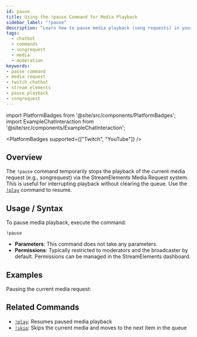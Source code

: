 ```yaml
---
id: pause
title: Using the !pause Command for Media Playback
sidebar_label: "!pause"
description: "Learn how to pause media playback (song requests) in your chat using the StreamElements !pause command."
tags:
  - chatbot
  - commands
  - songrequest
  - media
  - moderation
keywords:
- pause command
- media request
- twitch chatbot
- stream elements
- pause playback
- songrequest
---
```


import PlatformBadges from '@site/src/components/PlatformBadges';
import ExampleChatInteraction from '@site/src/components/ExampleChatInteraction';

<PlatformBadges supported={["Twitch", "YouTube"]} />

## Overview

The `!pause` command temporarily stops the playback of the current media request (e.g., songrequest) via the StreamElements Media Request system. This is useful for interrupting playback without clearing the queue. Use the [`!play`](mdc:play.md) command to resume.

## Usage / Syntax

To pause media playback, execute the command:

```
!pause
```

- **Parameters**: This command does not take any parameters.
- **Permissions**: Typically restricted to moderators and the broadcaster by default. Permissions can be managed in the StreamElements dashboard.

## Examples

Pausing the current media request:

<ExampleChatInteraction
  inputPersona="moderator"
  inputUsernameOverride="ModUser"
  inputMessage="!pause"
  outputMessage="[ModeratorName], songrequest is now paused!"
/>

## Related Commands

- [`!play`](play.md): Resumes paused media playback
- [`!skip`](skip.md): Skips the current media and moves to the next item in the queue
